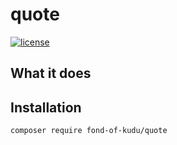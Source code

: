 # quote
[![license](https://img.shields.io/github/license/fond-of-kudu/quote.svg)](https://packagist.org/packages/fond-of-kudu/quote)

## What it does

## Installation

```
composer require fond-of-kudu/quote
```
